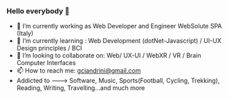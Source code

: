 ### Hello everybody 👋

- 🔭 I’m currently working as Web Developer and Engineer WebSolute SPA (Italy)
- 🌱 I’m currently learning : Web Development (dotNet-Javascript) / UI-UX Design principles / BCI
- 👯 I’m looking to collaborate on: Web/ UX-UI / WebXR / VR / Brain Computer Interfaces
- 📫 How to reach me: gciandrini@gmail.com 
- Addicted to ---> Software, Music, Sports(Football, Cycling, Trekking), Reading, Writing, Travelling...and much more 
